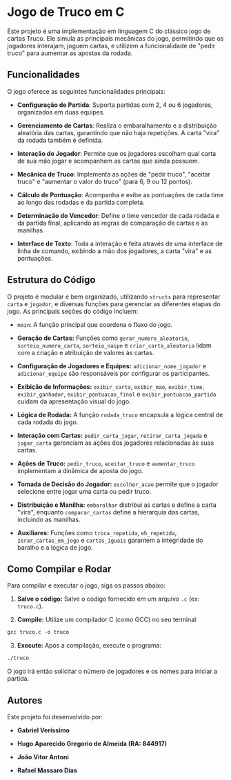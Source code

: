 # Jogo de Truco em C

Este projeto é uma implementação em linguagem C do clássico jogo de cartas Truco. Ele simula as principais mecânicas do jogo, permitindo que os jogadores interajam, joguem cartas, e utilizem a funcionalidade de "pedir truco" para aumentar as apostas da rodada.

## Funcionalidades

O jogo oferece as seguintes funcionalidades principais:

- **Configuração de Partida**: Suporta partidas com 2, 4 ou 6 jogadores, organizados em duas equipes.

- **Gerenciamento de Cartas**: Realiza o embaralhamento e a distribuição aleatória das cartas, garantindo que não haja repetições. A carta "vira" da rodada também é definida.

- **Interação do Jogador**: Permite que os jogadores escolham qual carta de sua mão jogar e acompanhem as cartas que ainda possuem.

- **Mecânica de Truco**: Implementa as ações de "pedir truco", "aceitar truco" e "aumentar o valor do truco" (para 6, 9 ou 12 pontos).

- **Cálculo de Pontuação**: Acompanha e exibe as pontuações de cada time ao longo das rodadas e da partida completa.

- **Determinação do Vencedor**: Define o time vencedor de cada rodada e da partida final, aplicando as regras de comparação de cartas e as manilhas.

- **Interface de Texto**: Toda a interação é feita através de uma interface de linha de comando, exibindo a mão dos jogadores, a carta "vira" e as pontuações.

## Estrutura do Código

O projeto é modular e bem organizado, utilizando `structs` para representar `carta` e `jogador`, e diversas funções para gerenciar as diferentes etapas do jogo. As principais seções do código incluem:

- `main`: A função principal que coordena o fluxo do jogo.

- **Geração de Cartas:** Funções como `gerar_numero_aleatorio`, `sorteio_numero_carta`, `sorteio_naipe` e `criar_carta_aleatoria` lidam com a criação e atribuição de valores às cartas.

- **Configuração de Jogadores e Equipes:** `adicionar_nome_jogador` e `adicionar_equipe` são responsáveis por configurar os participantes.

- **Exibição de Informações:** `exibir_carta`, `exibir_mao`, `exibir_time`, `exibir_ganhador`, `exibir_pontuacao_final` e `exibir_pontuacao_partida` cuidam da apresentação visual do jogo.

- **Lógica de Rodada:** A função `rodada_truco` encapsula a lógica central de cada rodada do jogo.

- **Interação com Cartas:** `pedir_carta_jogar`, `retirar_carta_jogada` e `jogar_carta` gerenciam as ações dos jogadores relacionadas às suas cartas.

- **Ações de Truco:** `pedir_truco`, `aceitar_truco` e `aumentar_truco` implementam a dinâmica de aposta do jogo.

- **Tomada de Decisão do Jogador:** `escolher_acao` permite que o jogador selecione entre jogar uma carta ou pedir truco.

- **Distribuição e Manilha:** `embaralhar` distribui as cartas e define a carta "vira", enquanto `comparar_cartas` define a hierarquia das cartas, incluindo as manilhas.

- **Auxiliares:** Funções como `troca_repetida`, `eh_repetida`, `zerar_cartas_em_jogo` e `cartas_iguais` garantem a integridade do baralho e a lógica de jogo.

## Como Compilar e Rodar

Para compilar e executar o jogo, siga os passos abaixo:

1. **Salve o código:** Salve o código fornecido em um arquivo `.c` (ex: `truco.c`).

2. **Compile:** Utilize um compilador C (como GCC) no seu terminal:

```markdown
gcc truco.c -o truco
```

3. **Execute:** Após a compilação, execute o programa:

```markdown
./truco
```

O jogo irá então solicitar o número de jogadores e os nomes para iniciar a partida.

## Autores

Este projeto foi desenvolvido por:

- **Gabriel Veríssimo**

- **Hugo Aparecido Gregorio de Almeida (RA: 844917)**

- **João Vitor Antoni**

- **Rafael Massaro Dias**
